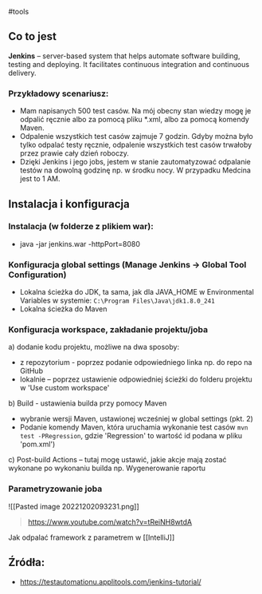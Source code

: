 #tools 

## Co to jest

**Jenkins** – server-based system that helps automate software building, testing and deploying. It facilitates continuous integration and continuous delivery. 

### Przykładowy scenariusz: 

- Mam napisanych 500 test casów. Na mój obecny stan wiedzy mogę je odpalić ręcznie albo za pomocą pliku *.xml, albo za pomocą komendy Maven. 
- Odpalenie wszystkich test casów zajmuje 7 godzin. Gdyby można było tylko odpalać testy ręcznie, odpalenie wszystkich test casów trwałoby przez prawie cały dzień roboczy. 
- Dzięki Jenkins i jego jobs, jestem w stanie zautomatyzować odpalanie testów na dowolną godzinę np. w środku nocy. W przypadku Medcina jest to 1 AM. 

## Instalacja i konfiguracja

### Instalacja (w folderze z plikiem war): 
- java -jar jenkins.war -httpPort=8080 

### Konfiguracja global settings (Manage Jenkins -> Global Tool Configuration) 
- Lokalna ścieżka do JDK, ta sama, jak dla JAVA_HOME w Environmental Variables w systemie: 
`C:\Program Files\Java\jdk1.8.0_241`
- Lokalna ścieżka do Maven

### Konfiguracja workspace, zakładanie projektu/joba 

a) dodanie kodu projektu, możliwe na dwa sposoby: 
- z repozytorium - poprzez podanie odpowiedniego linka np. do repo na GitHub 
- lokalnie – poprzez ustawienie odpowiedniej ścieżki do folderu projektu w 'Use custom workspace' 

b) Build - ustawienia builda przy pomocy Maven 
- wybranie wersji Maven, ustawionej wcześniej w global settings (pkt. 2) 
- Podanie komendy Maven, która uruchamia wykonanie test casów 
`mvn test -PRegression`, gdzie 'Regression' to wartość id podana w pliku 'pom.xml')

c) Post-build Actions – tutaj mogę ustawić, jakie akcje mają zostać wykonane po wykonaniu builda np. Wygenerowanie raportu 

### Parametryzowanie joba

![[Pasted image 20221202093231.png]]
>https://www.youtube.com/watch?v=tReiNH8wtdA

Jak odpalać framework z parametrem w [[IntelliJ]]

## Źródła:
- https://testautomationu.applitools.com/jenkins-tutorial/